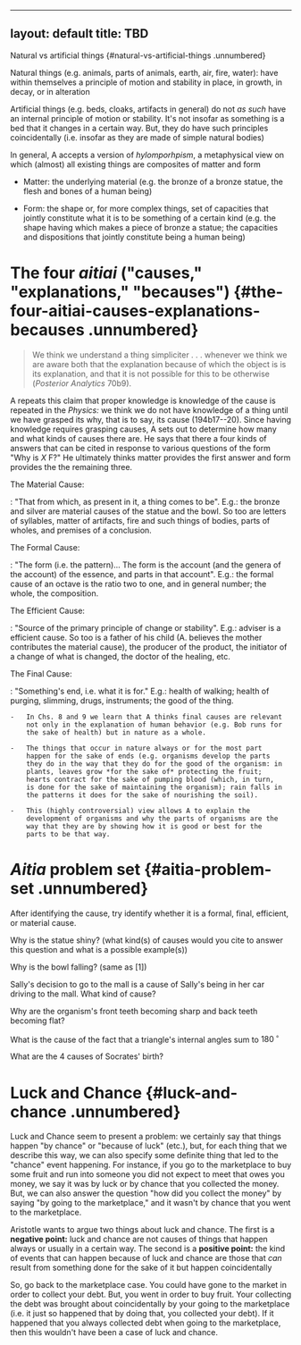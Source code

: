 
---
layout: default
title: TBD
---

Natural vs artificial things {#natural-vs-artificial-things .unnumbered}

Natural things (e.g. animals, parts of animals, earth, air, fire,
water): have within themselves a principle of motion and stability in
place, in growth, in decay, or in alteration

Artificial things (e.g. beds, cloaks, artifacts in general) do not *as
such* have an internal principle of motion or stability. It's not
insofar as something is a bed that it changes in a certain way. But,
they do have such principles coincidentally (i.e. insofar as they are
made of simple natural bodies)

In general, A accepts a version of *hylomporhpism*, a metaphysical view
on which (almost) all existing things are composites of matter and form

-   Matter: the underlying material (e.g. the bronze of a bronze statue,
    the flesh and bones of a human being)

-   Form: the shape or, for more complex things, set of capacities that
    jointly constitute what it is to be something of a certain kind
    (e.g. the shape having which makes a piece of bronze a statue; the
    capacities and dispositions that jointly constitute being a human
    being)

The four *aitiai* ("causes," "explanations," "becauses") {#the-four-aitiai-causes-explanations-becauses .unnumbered}
========================================================

> We think we understand a thing simpliciter . . . whenever we think we
> are aware both that the explanation because of which the object is is
> its explanation, and that it is not possible for this to be otherwise
> (*Posterior Analytics* 70b9).

A repeats this claim that proper knowledge is knowledge of the cause is
repeated in the *Physics:* we think we do not have knowledge of a thing
until we have grasped its why, that is to say, its cause (194b17--20).
Since having knowledge requires grasping causes, A sets out to determine
how many and what kinds of causes there are. He says that there a four
kinds of answers that can be cited in response to various questions of
the form "Why is *X* F?" He ultimately thinks matter provides the first
answer and form provides the the remaining three.

The Material Cause:

:   "That from which, as present in it, a thing comes to be". E.g.: the    bronze and silver are material causes of the statue and the bowl. So too are letters of syllables, matter of artifacts, fire and such things of bodies, parts of wholes, and premises of a conclusion.

The Formal Cause:

:   "The form (i.e. the pattern)\... The form is the account (and the genera of the account) of the essence, and parts in that account". E.g.: the formal cause of an octave is the ratio two to one, and in
    general number; the whole, the composition.

The Efficient Cause:

:   "Source of the primary principle of change or stability". E.g.:
    adviser is a efficient cause. So too is a father of his child (A.
    believes the mother contributes the material cause), the producer of
    the product, the initiator of a change of what is changed, the
    doctor of the healing, etc.

The Final Cause:

:   "Something's end, i.e. what it is for." E.g.: health of walking;
    health of purging, slimming, drugs, instruments; the good of the
    thing.

    -   In Chs. 8 and 9 we learn that A thinks final causes are relevant
        not only in the explanation of human behavior (e.g. Bob runs for
        the sake of health) but in nature as a whole.

    -   The things that occur in nature always or for the most part
        happen for the sake of ends (e.g. organisms develop the parts
        they do in the way that they do for the good of the organism: in
        plants, leaves grow *for the sake of* protecting the fruit;
        hearts contract for the sake of pumping blood (which, in turn,
        is done for the sake of maintaining the organism); rain falls in
        the patterns it does for the sake of nourishing the soil).

    -   This (highly controversial) view allows A to explain the
        development of organisms and why the parts of organisms are the
        way that they are by showing how it is good or best for the
        parts to be that way.

*Aitia* problem set {#aitia-problem-set .unnumbered}
===================

After identifying the cause, try identify whether it is a formal, final,
efficient, or material cause.

Why is the statue shiny? (what kind(s) of causes would you cite to
answer this question and what is a possible example(s))

Why is the bowl falling? (same as \[1\])

Sally's decision to go to the mall is a cause of Sally's being in her
car driving to the mall. What kind of cause?

Why are the organism's front teeth becoming sharp and back teeth
becoming flat?

What is the cause of the fact that a triangle's internal angles sum to
$180\,^{\circ}$

What are the 4 causes of Socrates' birth?

Luck and Chance {#luck-and-chance .unnumbered}
===============

Luck and Chance seem to present a problem: we certainly say that things
happen "by chance" or "because of luck" (etc.), but, for each thing that
we describe this way, we can also specify some definite thing that led
to the "chance" event happening. For instance, if you go to the
marketplace to buy some fruit and run into someone you did not expect to
meet that owes you money, we say it was by luck or by chance that you
collected the money. But, we can also answer the question "how did you
collect the money" by saying "by going to the marketplace," and it
wasn't by chance that you went to the marketplace.

Aristotle wants to argue two things about luck and chance. The first is
a **negative point:** luck and chance are not causes of things that
happen always or usually in a certain way. The second is a **positive
point:** the kind of events that can happen because of luck and chance
are those that *can* result from something done for the sake of it but
happen coincidentally

So, go back to the marketplace case. You could have gone to the market
in order to collect your debt. But, you went in order to buy fruit. Your
collecting the debt was brought about coincidentally by your going to
the marketplace (i.e. it just so happened that by doing that, you
collected your debt). If it happened that you always collected debt when
going to the marketplace, then this wouldn't have been a case of luck
and chance.
